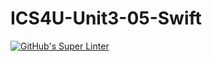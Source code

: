 # ICS4U-Unit3-05-Swift
[![GitHub's Super Linter](https://github.com/Roman-Cernetchi/ICS4U-Unit3-05-Swift/workflows/GitHub's%20Super%20Linter/badge.svg)](https://github.com/Roman-Cernetchi/ICS4U-Unit3-05-Swift/actions)
